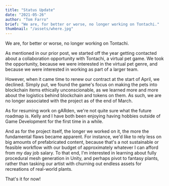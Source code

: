 ```yaml
---
title: "Status Update"
date: "2021-05-26"
author: "Tom Farro"
brief: "We are, for better or worse, no longer working on Tontachi."
thumbnail: "/assets/where.jpg"
---
```

 
We are, for better or worse, no longer working on Tontachi.
 
<!--more-->
 
As mentioned in our prior post, we started off the year getting contacted about a collaboration opportunity with Tontachi, a virtual pet game. 
We took the opportunity, because we were interested in the virtual pet genre, and because we were interested in working as part of a larger team.
 
However, when it came time to renew our contract at the start of April, we declined. Simply put, we found the game's focus on making the pets into blockchain items ethically unconscionable, as we learned more and more about the logistics behind blockchain and tokens on them. As such, we are no longer associated with the project as of the end of March.
 
As for resuming work on gARden, we're not quite sure what the future roadmap is. Kelly and I have both been enjoying having hobbies outside of Game Development for the first time in a while. 
 
And as for the project itself, the longer we worked on it, the more the fundamental flaws became apparent. For instance, we'd like to rely less on big amounts of prefabricated content, because that's a not sustainable or feasible workflow with our budget of approximately whatever I can afford from my day job salary. To that end, I'm interested in learning about fully procedural mesh generation in Unity, and perhaps pivot to fantasy plants, rather than tasking our artist with churning out endless assets for recreations of real-world plants. 
 
That's it for now!
 
